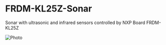 # FRDM-KL25Z-Sonar
Sonar with ultrasonic and infrared sensors controlled by NXP Board FRDM-KL25Z

![Photo](https://github.com/AndreiVladescu/FRDM-KL25Z-Sonar/blob/main/imgs/3D_Model.jpg?raw=true)

